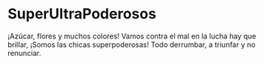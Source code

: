 # SuperUltraPoderosos
¡Azúcar, flores y muchos colores! Vamos contra el mal en la lucha hay que brillar, ¡Somos las chicas superpoderosas! Todo derrumbar, a triunfar y no renunciar.
